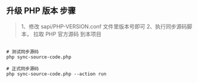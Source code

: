 ## 升级 PHP 版本 步骤

> 1、修改 sapi/PHP-VERSION.conf 文件里版本号即可
> 2、执行同步源码脚本， 拉取 PHP 官方源码 到本项目

```shell

# 测试同步源码
php sync-source-code.php

# 正式同步源码
php sync-source-code.php --action run


```
